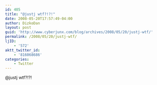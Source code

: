 ```yaml
---
id: 405
title: "@justj wtf?!?!"
date: 2008-05-20T17:57:49-04:00
author: DizkoDan
layout: post
guid: 'http://www.cyberjunx.com/blog/archives/2008/05/20/justj-wtf/'
permalink: /2008/05/20/justj-wtf/
ljID:
    - '572'
aktt_twitter_id:
    - '816068686'
categories:
    - Twitter
---
```


@justj wtf?!?!